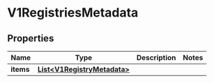 # V1RegistriesMetadata

## Properties
Name | Type | Description | Notes
------------ | ------------- | ------------- | -------------
**items** | [**List&lt;V1RegistryMetadata&gt;**](V1RegistryMetadata.md) |  | 

